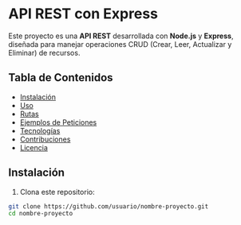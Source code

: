 # API REST con Express

Este proyecto es una **API REST** desarrollada con **Node.js** y **Express**, diseñada para manejar operaciones CRUD (Crear, Leer, Actualizar y Eliminar) de recursos.

## Tabla de Contenidos

- [Instalación](#instalación)
- [Uso](#uso)
- [Rutas](#rutas)
- [Ejemplos de Peticiones](#ejemplos-de-peticiones)
- [Tecnologías](#tecnologías)
- [Contribuciones](#contribuciones)
- [Licencia](#licencia)

## Instalación

1. Clona este repositorio:

```bash
git clone https://github.com/usuario/nombre-proyecto.git
cd nombre-proyecto
